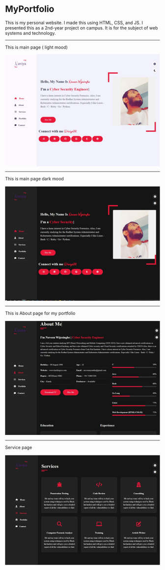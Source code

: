 # MyPortfolio
This is my personal website. I made this using HTML, CSS, and JS. I presented this as a 2nd-year project on campus. It is for the subject of web systems and technology.
<br> <hr>
This is main page ( light mood) <br>

<img src="New folder/web.JPG" alt="">
<hr>
This is main page dark mood
<br>
<br>
<img src="New folder/web2.JPG" alt="">
<br><hr>
This is About page for my portfolio <br>
<br>
<img src="New folder/web3.JPG" alt="">
<br><hr>
Service page <br>
<br>
<img src="New folder/web4.JPG" alt="">


